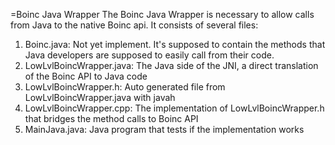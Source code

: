 =Boinc Java Wrapper
The Boinc Java Wrapper is necessary to allow calls from Java to the native Boinc api.
It consists of several files:
1. Boinc.java: Not yet implement. It's supposed to contain the methods that Java developers are supposed to easily call from their code.
2. LowLvlBoincWrapper.java: The Java side of the JNI, a direct translation of the Boinc API to Java code
3. LowLvlBoincWrapper.h: Auto generated file from LowLvlBoincWrapper.java with javah
4. LowLvlBoincWrapper.cpp: The implementation of LowLvlBoincWrapper.h that bridges the method calls to Boinc API
5. MainJava.java: Java program that tests if the implementation works